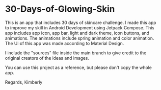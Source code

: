 # 30-Days-of-Glowing-Skin
This is an app that includes 30 days of skincare challenge. 
I made this app to improve my skill in Android Development using Jetpack Compose.
This app includes app icon, app bar, light and dark theme, icon buttons, and animations. 
The animations include spring animation and color animation. 
The UI of this app was made according to Material Design. 

I include the "sources" file inside the main branch to give credit to the original creators of the ideas and images.

You can use this project as a reference, but please don't copy the whole app.

Regards, 
Kimberly
